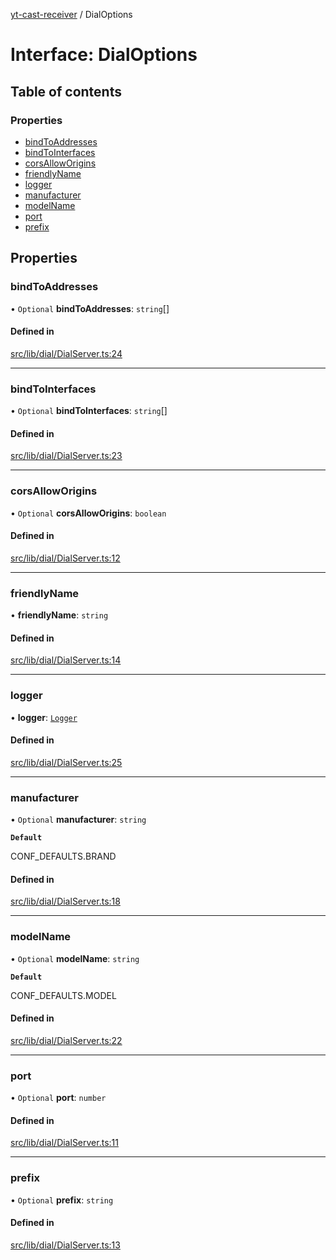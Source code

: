 [yt-cast-receiver](../README.md) / DialOptions

# Interface: DialOptions

## Table of contents

### Properties

- [bindToAddresses](DialOptions.md#bindtoaddresses)
- [bindToInterfaces](DialOptions.md#bindtointerfaces)
- [corsAllowOrigins](DialOptions.md#corsalloworigins)
- [friendlyName](DialOptions.md#friendlyname)
- [logger](DialOptions.md#logger)
- [manufacturer](DialOptions.md#manufacturer)
- [modelName](DialOptions.md#modelname)
- [port](DialOptions.md#port)
- [prefix](DialOptions.md#prefix)

## Properties

### bindToAddresses

• `Optional` **bindToAddresses**: `string`[]

#### Defined in

[src/lib/dial/DialServer.ts:24](https://github.com/patrickkfkan/yt-cast-receiver/blob/90cf03d/src/lib/dial/DialServer.ts#L24)

___

### bindToInterfaces

• `Optional` **bindToInterfaces**: `string`[]

#### Defined in

[src/lib/dial/DialServer.ts:23](https://github.com/patrickkfkan/yt-cast-receiver/blob/90cf03d/src/lib/dial/DialServer.ts#L23)

___

### corsAllowOrigins

• `Optional` **corsAllowOrigins**: `boolean`

#### Defined in

[src/lib/dial/DialServer.ts:12](https://github.com/patrickkfkan/yt-cast-receiver/blob/90cf03d/src/lib/dial/DialServer.ts#L12)

___

### friendlyName

• **friendlyName**: `string`

#### Defined in

[src/lib/dial/DialServer.ts:14](https://github.com/patrickkfkan/yt-cast-receiver/blob/90cf03d/src/lib/dial/DialServer.ts#L14)

___

### logger

• **logger**: [`Logger`](Logger.md)

#### Defined in

[src/lib/dial/DialServer.ts:25](https://github.com/patrickkfkan/yt-cast-receiver/blob/90cf03d/src/lib/dial/DialServer.ts#L25)

___

### manufacturer

• `Optional` **manufacturer**: `string`

**`Default`**

CONF_DEFAULTS.BRAND

#### Defined in

[src/lib/dial/DialServer.ts:18](https://github.com/patrickkfkan/yt-cast-receiver/blob/90cf03d/src/lib/dial/DialServer.ts#L18)

___

### modelName

• `Optional` **modelName**: `string`

**`Default`**

CONF_DEFAULTS.MODEL

#### Defined in

[src/lib/dial/DialServer.ts:22](https://github.com/patrickkfkan/yt-cast-receiver/blob/90cf03d/src/lib/dial/DialServer.ts#L22)

___

### port

• `Optional` **port**: `number`

#### Defined in

[src/lib/dial/DialServer.ts:11](https://github.com/patrickkfkan/yt-cast-receiver/blob/90cf03d/src/lib/dial/DialServer.ts#L11)

___

### prefix

• `Optional` **prefix**: `string`

#### Defined in

[src/lib/dial/DialServer.ts:13](https://github.com/patrickkfkan/yt-cast-receiver/blob/90cf03d/src/lib/dial/DialServer.ts#L13)
